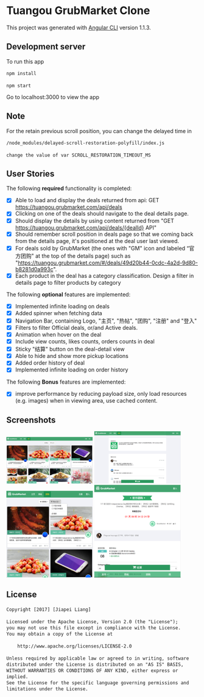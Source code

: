 # Tuangou GrubMarket Clone

This project was generated with [Angular CLI](https://github.com/angular/angular-cli) version 1.1.3.

## Development server

To run this app

    npm install

    npm start

Go to localhost:3000 to view the app

## Note

For the retain previous scroll position, you can change the delayed time in
    
    /node_modules/delayed-scroll-restoration-polyfill/index.js

    change the value of var SCROLL_RESTORATION_TIMEOUT_MS

## User Stories

The following **required** functionality is completed:

- [X] Able to load and display the deals returned from api: GET https://tuangou.grubmarket.com/api/deals 
- [X] Clicking on one of the deals should navigate to the deal details page.
- [X] Should display the details by using content returned from "GET  https://tuangou.grubmarket.com/api/deals/{dealId} API"
- [X] Should remember scroll position in deals page so that we coming back from the details page, it's positioned at the deal user last viewed.
- [X] For deals sold by GrubMarket (the ones with "GM" icon and labeled “官方团购" at the top of the details page) such as "https://tuangou.grubmarket.com/#/deals/49d20b44-0cdc-4a2d-9d80-b8281d0a993c". 
- [X] Each product in the deal has a category classification. Design a filter in details page to filter products by category

The following **optional** features are implemented:

- [X] Implemented infinite loading on deals
- [X] Added spinner when fetching data
- [X] Navigation Bar, containing Logo, "主页", "热帖", "团购", "注册" and "登入"
- [X] Filters to filter Official deals, or/and Active deals.
- [X] Animation when hover on the deal
- [X] Include view counts, likes counts, orders counts in deal
- [X] Sticky "结算" button on the deal-detail view
- [X] Able to hide and show more pickup locations
- [X] Added order history of deal
- [X] Implemented infinite loading on order history

The following **Bonus** features are implemented:

- [X] improve performance by reducing payload size, only load resources (e.g. images) when in viewing area, use cached content.

## Screenshots

<img src="./screenshots/screenshot1.png" width="45%" height="auto" /> <img src="./screenshots/screenshot4.png" width="45%" height="auto" />
<img src="./screenshots/screenshot2.png" width="45%" height="auto" /> <img src="./screenshots/screenshot3.png" width="45%" height="auto" /> 

## License

    Copyright [2017] [Jiapei Liang]

    Licensed under the Apache License, Version 2.0 (the "License");
    you may not use this file except in compliance with the License.
    You may obtain a copy of the License at

        http://www.apache.org/licenses/LICENSE-2.0

    Unless required by applicable law or agreed to in writing, software
    distributed under the License is distributed on an "AS IS" BASIS,
    WITHOUT WARRANTIES OR CONDITIONS OF ANY KIND, either express or implied.
    See the License for the specific language governing permissions and
    limitations under the License.